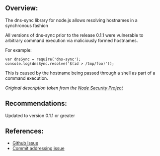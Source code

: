 ## Overview:

The dns-sync library for node.js allows resolving hostnames in a synchronous fashion

All versions of dns-sync prior to the release 0.1.1 were vulnerable to arbitrary command execution via maliciously formed hostnames.

For example:

    var dnsSync = require('dns-sync');
    console.log(dnsSync.resolve('$(id > /tmp/foo)'));

This is caused by the hostname being passed through a shell as part of a command execution.

_Original description taken from the [Node Security Project](https://nodesecurity.io/)_

## Recommendations:

Updated to version 0.1.1 or greater

## References:

- [Github Issue](https://github.com/skoranga/node-dns-sync/issues/1)
- [Commit addressing issue](https://github.com/skoranga/node-dns-sync/commit/d9abaae384b198db1095735ad9c1c73d7b890a0d)
